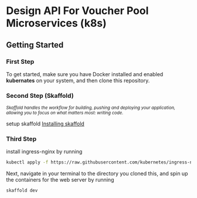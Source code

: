 # Design API For Voucher Pool Microservices (k8s)

## Getting Started

### First Step
To get started, make sure you have Docker installed and enabled <b>kubernates</b> on your system, and then clone this repository.

### Second Step (Skaffold) 

<i><small>Skaffold handles the workflow for building, pushing and deploying your application, allowing you to focus on what matters most: writing code. </small></i>

setup skaffold [Installing skaffold](https://skaffold.dev/docs/install/)

### Third Step
install ingress-nginx by running 
```sh
kubectl apply -f https://raw.githubusercontent.com/kubernetes/ingress-nginx/controller-v1.4.0/deploy/static/provider/cloud/deploy.yaml
```

Next, navigate in your terminal to the directory you cloned this, and spin up the containers for the web server by running

```sh
skaffold dev
```
